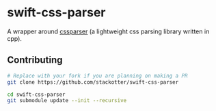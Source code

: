 # swift-css-parser

A wrapper around [cssparser](https://github.com/Sigil-Ebook/cssparser.git) (a lightweight css parsing library written in cpp).

## Contributing

```sh
# Replace with your fork if you are planning on making a PR
git clone https://github.com/stackotter/swift-css-parser 

cd swift-css-parser
git submodule update --init --recursive
```
